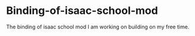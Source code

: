 # Binding-of-isaac-school-mod
The binding of isaac school mod I am working on building on my free time.
